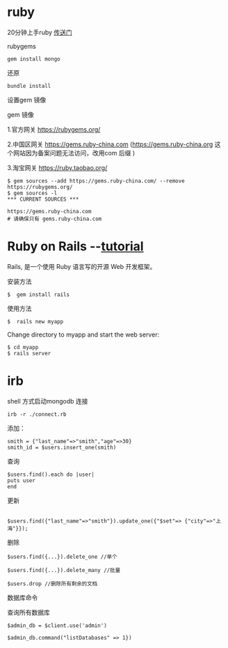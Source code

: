 # ruby 

20分钟上手ruby [传送门](https://www.ruby-lang.org/zh_cn/documentation/quickstart/)

rubygems

```base
gem install mongo
```

还原
```base
bundle install
```

设置gem 镜像

gem 镜像

1.官方网关 https://rubygems.org/   

2.中国区网关 https://gems.ruby-china.com    (https://gems.ruby-china.org 这个网站因为备案问题无法访问，改用com 后缀 )

3.淘宝网关 https://ruby.taobao.org/

```base
$ gem sources --add https://gems.ruby-china.com/ --remove https://rubygems.org/
$ gem sources -l
*** CURRENT SOURCES ***

https://gems.ruby-china.com
# 请确保只有 gems.ruby-china.com
```

# Ruby on Rails --[tutorial](https://api.rubyonrails.org/)

 Rails, 是一个使用 Ruby 语言写的开源 Web 开发框架。

安装方法

```base
$  gem install rails

```

使用方法
```base
$  rails new myapp
```
Change directory to myapp and start the web server:
```base
$ cd myapp
$ rails server  
```


# irb

shell 方式启动mongodb 连接
```base
irb -r ./connect.rb
```

添加：
```base
smith = {"last_name"=>"smith","age"=>30}
smith_id = $users.insert_one(smith)
```
查询

```base
$users.find().each do |user|
puts user
end
```
更新

```base

$users.find({"last_name"=>"smith"}).update_one({"$set"=> {"city"=>"上海"}});

```

删除

```base
$users.find({...}).delete_one //单个

$users.find({...}).delete_many //批量

$users.drop //删除所有剩余的文档
```

数据库命令

查询所有数据库
```base
$admin_db = $client.use('admin')

$admin_db.command("listDatabases" => 1})
```
